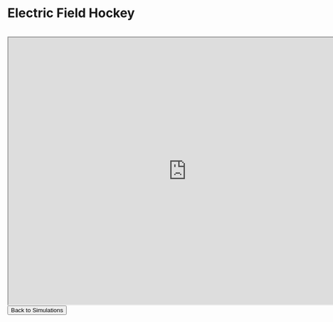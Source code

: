 <html>
<h1>Electric Field Hockey</h1>
<br>
<iframe src="https://phet.colorado.edu/sims/cheerpj/electric-hockey/latest/electric-hockey.html?simulation=electric-hockey"
        width="800"
        height="600"
        allowfullscreen>
</iframe>
<br>
<button onclick="window.location.href = 'simulation';">Back to Simulations</button>
</html>
